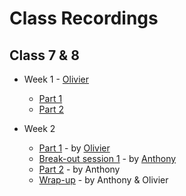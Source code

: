 # Class Recordings

## Class 7 & 8

* Week 1 - [Olivier](https://github.com/xurei)
  - [Part 1](https://vimeo.com/429603081)
  - [Part 2](https://vimeo.com/429603310)
  
  
* Week 2
  - [Part 1](https://vimeo.com/431190348) - by [Olivier](https://github.com/xurei)
  - [Break-out session 1](https://vimeo.com/431187975/c2bf7158dc) - by [Anthony](https://github.com/Toinne)
  - [Part 2]() - by Anthony
  - [Wrap-up]() - by Anthony & Olivier
